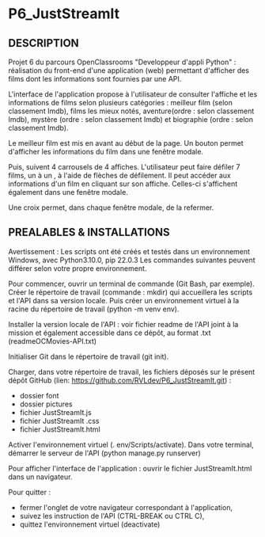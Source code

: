 # P6_JustStreamIt
## DESCRIPTION

Projet 6 du parcours OpenClassrooms "Developpeur d'appli Python" : 
réalisation du front-end d'une application (web) permettant d'afficher des films dont les informations sont fournies par une API.

L'interface de l'application propose à l'utilisateur de consulter l'affiche et les informations de films selon plusieurs catégories : meilleur film (selon classement Imdb), films les mieux notés, aventure(ordre : selon classement Imdb), mystère (ordre : selon classement Imdb) et biographie (ordre : selon classement Imdb).

Le meilleur film est mis en avant au début de la page. Un bouton permet d'afficher les informations du film dans une fenêtre modale.

Puis, suivent 4 carrousels de 4 affiches. L'utilisateur peut faire défiler 7 films, un à un , à l'aide de flèches de défilement. Il peut accéder aux informations d'un film en cliquant sur son affiche. Celles-ci s'affichent également dans une fenêtre modale.

Une croix permet, dans chaque fenêtre modale, de la refermer.


## PREALABLES & INSTALLATIONS

Avertissement : Les scripts ont été créés et testés dans un environnement Windows, avec Python3.10.0, pip 22.0.3 Les commandes suivantes peuvent différer selon votre propre environnement.

Pour commencer, ouvrir un terminal de commande (Git Bash, par exemple).
Créer le répertoire de travail (commande : mkdir) qui accueillera les scripts et l'API dans sa version locale.
Puis créer un environnement virtuel à la racine du répertoire de travail (python -m venv env).

Installer la version locale de l'API : voir fichier readme de l'API joint à la mission et également accessible dans ce dépôt, au format .txt (readmeOCMovies-API.txt)

Initialiser Git dans le répertoire de travail (git init).

Charger, dans votre répertoire de travail, les fichiers déposés sur le présent dépôt GitHub
(lien:  https://github.com/RVLdev/P6_JustStreamIt.git) : 
* dossier font
* dossier pictures
* fichier JustStreamIt.js
* fichier JustStreamIt .css
* fichier JustStreamIt.html

Activer l'environnement virtuel (. env/Scripts/activate).
Dans votre terminal, démarrer le serveur de l'API (python manage.py runserver)

Pour afficher l'interface de l'application : ouvrir le fichier JustStreamIt.html dans un navigateur.

Pour quitter :
* fermer l'onglet de votre navigateur correspondant à l'application,
* suivez les instruction de l'API (CTRL-BREAK ou CTRL C), 
* quittez l'environnement virtuel (deactivate)

